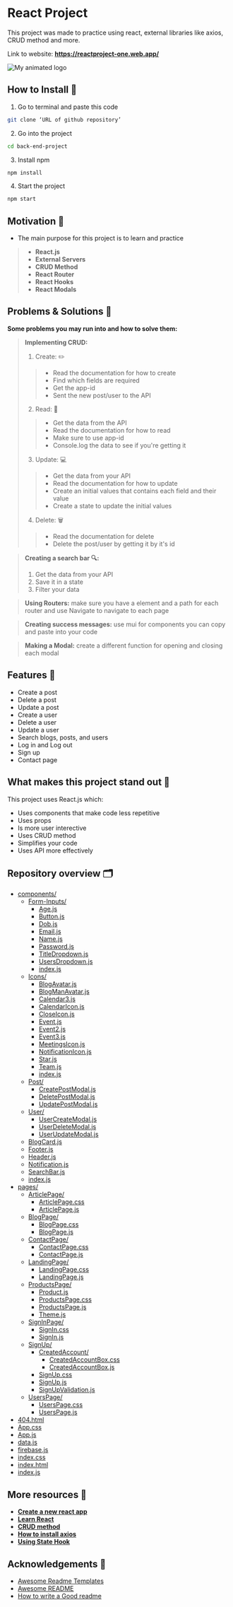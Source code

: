 # React Project

This project was made to practice using react,
external libraries like axios, CRUD method and more.

Link to website: <b><a>https://reactproject-one.web.app/</a></b>

![My animated logo](assets/img.png)

## How to Install 📲

1. Go to terminal and paste this code

```sh
git clone ‘URL of github repository’
```

2. Go into the project

```sh
cd back-end-project
```

3. Install npm

```sh
npm install
```

4. Start the project

```sh
npm start
```

## Motivation 🙌

- The main purpose for this project is to learn and practice

> - **React.js**
> - **External Servers**
> - **CRUD Method**
> - **React Router**
> - **React Hooks**
> - **React Modals**

## Problems & Solutions 💭

**Some problems you may run into and how to solve them:**

> **Implementing CRUD:**
>
> 1. Create: ✏️
>
> > - Read the documentation for how to create
> > - Find which fields are required
> > - Get the app-id
> > - Sent the new post/user to the API
>
> 2. Read: 📖
>
> > - Get the data from the API
> > - Read the documentation for how to read
> > - Make sure to use app-id
> > - Console.log the data to see if you're getting it
>
> 3. Update: 💻
>
> > - Get the data from your API
> > - Read the documentation for how to update
> > - Create an initial values that contains each field and their value
> > - Create a state to update the initial values
>
> 4. Delete: 🗑
>
> > - Read the documentation for delete
> > - Delete the post/user by getting it by it's id

> **Creating a search bar 🔍:**
>
> 1. Get the data from your API
> 2. Save it in a state
> 3. Filter your data

> **Using Routers:** make sure you have a element and a path for each router and use Navigate to navigate to each page

> **Creating success messages:** use mui for components you can copy and paste into your code

> **Making a Modal:** create a different function for opening and closing each modal

## Features 📝

- Create a post
- Delete a post
- Update a post
- Create a user
- Delete a user
- Update a user
- Search blogs, posts, and users
- Log in and Log out
- Sign up
- Contact page

## What makes this project stand out 📌

This project uses React.js which:

- Uses components that make code less repetitive
- Uses props
- Is more user interective
- Uses CRUD method
- Simplifies your code
- Uses API more effectively

## Repository overview 🗂

- [components/](./src/components)
  - [Form-Inputs/](./src/components/Form-Inputs)
    - [Age.js](./src/components/Form-Inputs/Age.js)
    - [Button.js](./src/components/Form-Inputs/Button.js)
    - [Dob.js](./src/components/Form-Inputs/Dob.js)
    - [Email.js](./src/components/Form-Inputs/Email.js)
    - [Name.js](./src/components/Form-Inputs/Name.js)
    - [Password.js](./src/components/Form-Inputs/Password.js)
    - [TitleDropdown.js](./src/components/Form-Inputs/TitleDropdown.js)
    - [UsersDropdown.js](./src/components/Form-Inputs/UsersDropdown.js)
    - [index.js](./src/components/Form-Inputs/index.js)
  - [Icons/](./src/components/Icons)
    - [BlogAvatar.js](./src/components/Icons/BlogAvatar.js)
    - [BlogManAvatar.js](./src/components/Icons/BlogManAvatar.js)
    - [Calendar3.js](./src/components/Icons/Calendar3.js)
    - [CalendarIcon.js](./src/components/Icons/CalendarIcon.js)
    - [CloseIcon.js](./src/components/Icons/CloseIcon.js)
    - [Event.js](./src/components/Icons/Event.js)
    - [Event2.js](./src/components/Icons/Event2.js)
    - [Event3.js](./src/components/Icons/Event3.js)
    - [MeetingsIcon.js](./src/components/Icons/MeetingsIcon.js)
    - [NotificationIcon.js](./src/components/Icons/NotificationIcon.js)
    - [Star.js](./src/components/Icons/Star.js)
    - [Team.js](./src/components/Icons/Team.js)
    - [index.js](./src/components/Icons/index.js)
  - [Post/](./src/components/Post)
    - [CreatePostModal.js](./src/components/Post/CreatePostModal.js)
    - [DeletePostModal.js](./src/components/Post/DeletePostModal.js)
    - [UpdatePostModal.js](./src/components/Post/UpdatePostModal.js)
  - [User/](./src/components/User)
    - [UserCreateModal.js](./src/components/User/UserCreateModal.js)
    - [UserDeleteModal.js](./src/components/User/UserDeleteModal.js)
    - [UserUpdateModal.js](./src/components/User/UserUpdateModal.js)
  - [BlogCard.js](./src/components/BlogCard.js)
  - [Footer.js](./src/components/Footer.js)
  - [Header.js](./src/components/Header.js)
  - [Notification.js](./src/components/Notification.js)
  - [SearchBar.js](./src/components/SearchBar.js)
  - [index.js](./src/components/index.js)
- [pages/](./src/pages)
  - [ArticlePage/](./src/pages/ArticlePage)
    - [ArticlePage.css](./src/pages/ArticlePage/ArticlePage.css)
    - [ArticlePage.js](./src/pages/ArticlePage/ArticlePage.js)
  - [BlogPage/](./src/pages/BlogPage)
    - [BlogPage.css](./src/pages/BlogPage/BlogPage.css)
    - [BlogPage.js](./src/pages/BlogPage/BlogPage.js)
  - [ContactPage/](./src/pages/ContactPage)
    - [ContactPage.css](./src/pages/ContactPage/ContactPage.css)
    - [ContactPage.js](./src/pages/ContactPage/ContactPage.js)
  - [LandingPage/](./src/pages/LandingPage)
    - [LandingPage.css](./src/pages/LandingPage/LandingPage.css)
    - [LandingPage.js](./src/pages/LandingPage/LandingPage.js)
  - [ProductsPage/](./src/pages/ProductsPage)
    - [Product.js](./src/pages/ProductsPage/Product.js)
    - [ProductsPage.css](./src/pages/ProductsPage/ProductsPage.css)
    - [ProductsPage.js](./src/pages/ProductsPage/ProductsPage.js)
    - [Theme.js](./src/pages/ProductsPage/Theme.js)
  - [SignInPage/](./src/pages/SignInPage)
    - [SignIn.css](./src/pages/SignInPage/SignIn.css)
    - [SignIn.js](./src/pages/SignInPage/SignIn.js)
  - [SignUp/](./src/pages/SignUp)
    - [CreatedAccount/](./src/pages/SignUp/CreatedAccount)
      - [CreatedAccountBox.css](./src/pages/SignUp/CreatedAccount/CreatedAccountBox.css)
      - [CreatedAccountBox.js](./src/pages/SignUp/CreatedAccount/CreatedAccountBox.js)
    - [SignUp.css](./src/pages/SignUp/SignUp.css)
    - [SignUp.js](./src/pages/SignUp/SignUp.js)
    - [SignUpValidation.js](./src/pages/SignUp/SignUpValidation.js)
  - [UsersPage/](./src/pages/UsersPage)
    - [UsersPage.css](./src/pages/UsersPage/UsersPage.css)
    - [UsersPage.js](./src/pages/UsersPage/UsersPage.js)
- [404.html](./src/404.html)
- [App.css](./src/App.css)
- [App.js](./src/App.js)
- [data.js](./src/data.js)
- [firebase.js](./src/firebase.js)
- [index.css](./src/index.css)
- [index.html](./src/index.html)
- [index.js](./src/index.js)

## More resources 📃

- **<a href="https://reactjs.org/docs/create-a-new-react-app.html">Create a new react app</a>**
- **<a href="https://www.codecademy.com/learn/react-101">Learn React</a>**
- **<a href="https://www.freecodecamp.org/news/crud-operations-explained/">CRUD method</a>**
- **<a href="https://www.npmjs.com/package/axios">How to install axios</a>**
- **<a href="https://reactjs.org/docs/hooks-state.html">Using State Hook</a>**

## Acknowledgements 🤝

- [Awesome Readme Templates](https://awesomeopensource.com/project/elangosundar/awesome-README-templates)
- [Awesome README](https://github.com/matiassingers/awesome-readme)
- [How to write a Good readme](https://bulldogjob.com/news/449-how-to-write-a-good-readme-for-your-github-project)
